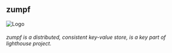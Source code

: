 ## zumpf

![Logo](https://s32.postimg.org/tc1hz5lfp/hipsterlogogenerator_14701512806445.png)

###### zumpf is a distributed, consistent key-value store, is a key part of lighthouse project.